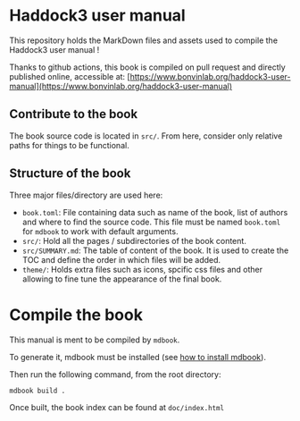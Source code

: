 # Haddock3 user manual

This repository holds the MarkDown files and assets used to compile the Haddock3 user manual !

Thanks to github actions, this book is compiled on pull request and directly published online, accessible at: [https://www.bonvinlab.org/haddock3-user-manual](https://www.bonvinlab.org/haddock3-user-manual)

## Contribute to the book

The book source code is located in `src/`.
From here, consider only relative paths for things to be functional.

## Structure of the book

Three major files/directory are used here:

- `book.toml`: File containing data such as name of the book, list of authors and where to find the source code. This file must be named `book.toml` for `mdbook` to work with default arguments.
- `src/`: Hold all the pages / subdirectories of the book content.
- `src/SUMMARY.md`: The table of content of the book. It is used to create the TOC and define the order in which files will be added.
- `theme/`: Holds extra files such as icons, spcific css files and other allowing to fine tune the appearance of the final book.

# Compile the book

This manual is ment to be compiled by `mdbook`.

To generate it, mdbook must be installed (see [how to install mdbook](https://rust-lang.github.io/mdBook/index.html)).

Then run the following command, from the root directory:

```bash
mdbook build .
```

Once built, the book index can be found at `doc/index.html`


